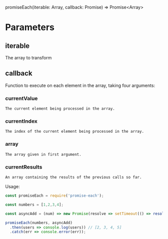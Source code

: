 promiseEach(iterable: Array, callback: Promise<any>) => Promise<Array<any>>

# Parameters
## iterable
  The array to transform
## callback
  Function to execute on each element in the array, taking four arguments:
  ### currentValue
    The current element being processed in the array.
  ### currentIndex
    The index of the current element being processed in the array.
  ### array
    The array given in first argument.
  ### currentResults
    An array containing the results of the previous calls so far.

Usage:
```javascript
const promiseEach = require('promise-each');

const numbers = [1,2,3,4];

const asyncAdd = (num) => new Promise(resolve => setTimeout(() => resolve(num + 1), 2000));

promiseEach(numbers, asyncAdd)
  .then(users => console.log(users)) // [2, 3, 4, 5]
  .catch(err => console.error(err));
```
